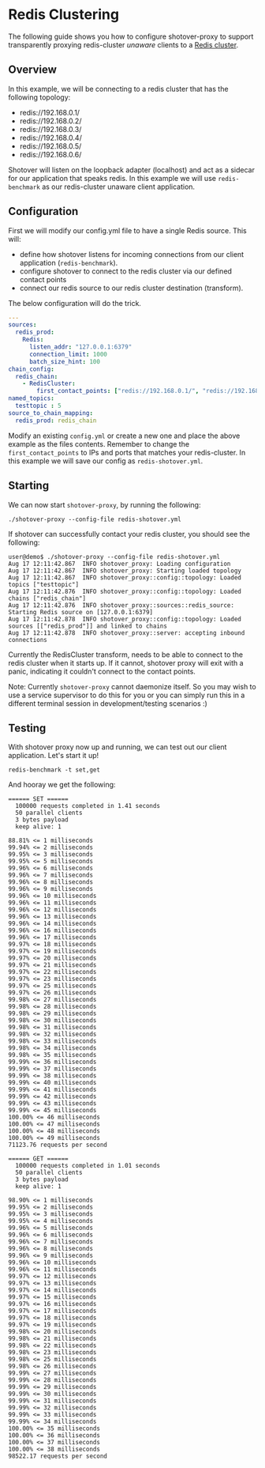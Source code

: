 # Redis Clustering
The following guide shows you how to configure shotover-proxy to support transparently proxying redis-cluster _unaware_ clients
to a [Redis cluster](https://redis.io/topics/cluster-spec).


## Overview
In this example, we will be connecting to a redis cluster that has the following topology:

* redis://192.168.0.1/
* redis://192.168.0.2/
* redis://192.168.0.3/
* redis://192.168.0.4/
* redis://192.168.0.5/
* redis://192.168.0.6/

Shotover will listen on the loopback adapter (localhost) and act as a sidecar for our application that speaks redis. In this example
we will use `redis-benchmark` as our redis-cluster unaware client application. 

## Configuration
First we will modify our config.yml file to have a single Redis source. This will: 

* define how shotover listens for incoming connections from our client application (`redis-benchmark`).
* configure shotover to connect to the redis cluster via our defined contact points
* connect our redis source to our redis cluster destination (transform).

The below configuration will do the trick.

```yaml
---
sources:
  redis_prod:
    Redis:
      listen_addr: "127.0.0.1:6379"
      connection_limit: 1000
      batch_size_hint: 100
chain_config:
  redis_chain:
    - RedisCluster:
        first_contact_points: ["redis://192.168.0.1/", "redis://192.168.0.2/"]
named_topics:
  testtopic : 5
source_to_chain_mapping:
  redis_prod: redis_chain
```

Modify an existing `config.yml` or create a new one and place the above example as the files contents. Remember to change 
the `first_contact_points` to IPs and ports that matches your redis-cluster. In this example we will save our config as 
`redis-shotover.yml`.

## Starting
We can now start `shotover-proxy`, by running the following:

```
./shotover-proxy --config-file redis-shotover.yml
```

If shotover can successfully contact your redis cluster, you should see the following:

```
user@demo$ ./shotover-proxy --config-file redis-shotover.yml 
Aug 17 12:11:42.867  INFO shotover_proxy: Loading configuration
Aug 17 12:11:42.867  INFO shotover_proxy: Starting loaded topology
Aug 17 12:11:42.867  INFO shotover_proxy::config::topology: Loaded topics ["testtopic"]
Aug 17 12:11:42.876  INFO shotover_proxy::config::topology: Loaded chains ["redis_chain"]
Aug 17 12:11:42.876  INFO shotover_proxy::sources::redis_source: Starting Redis source on [127.0.0.1:6379]
Aug 17 12:11:42.878  INFO shotover_proxy::config::topology: Loaded sources [["redis_prod"]] and linked to chains
Aug 17 12:11:42.878  INFO shotover_proxy::server: accepting inbound connections
```

Currently the RedisCluster transform, needs to be able to connect to the redis cluster when it starts up. If it cannot, shotover
proxy will exit with a panic, indicating it couldn't connect to the contact points. 

Note: Currently `shotover-proxy` cannot daemonize itself. So you may wish to use a service supervisor to do this for you or you
can simply run this in a different terminal session in development/testing scenarios :)

## Testing
With shotover proxy now up and running, we can test out our client application. Let's start it up!
```
redis-benchmark -t set,get
```

And hooray we get the following:

```
====== SET ======
  100000 requests completed in 1.41 seconds
  50 parallel clients
  3 bytes payload
  keep alive: 1

88.81% <= 1 milliseconds
99.94% <= 2 milliseconds
99.95% <= 3 milliseconds
99.95% <= 5 milliseconds
99.96% <= 6 milliseconds
99.96% <= 7 milliseconds
99.96% <= 8 milliseconds
99.96% <= 9 milliseconds
99.96% <= 10 milliseconds
99.96% <= 11 milliseconds
99.96% <= 12 milliseconds
99.96% <= 13 milliseconds
99.96% <= 14 milliseconds
99.96% <= 16 milliseconds
99.96% <= 17 milliseconds
99.97% <= 18 milliseconds
99.97% <= 19 milliseconds
99.97% <= 20 milliseconds
99.97% <= 21 milliseconds
99.97% <= 22 milliseconds
99.97% <= 23 milliseconds
99.97% <= 25 milliseconds
99.97% <= 26 milliseconds
99.98% <= 27 milliseconds
99.98% <= 28 milliseconds
99.98% <= 29 milliseconds
99.98% <= 30 milliseconds
99.98% <= 31 milliseconds
99.98% <= 32 milliseconds
99.98% <= 33 milliseconds
99.98% <= 34 milliseconds
99.98% <= 35 milliseconds
99.99% <= 36 milliseconds
99.99% <= 37 milliseconds
99.99% <= 38 milliseconds
99.99% <= 40 milliseconds
99.99% <= 41 milliseconds
99.99% <= 42 milliseconds
99.99% <= 43 milliseconds
99.99% <= 45 milliseconds
100.00% <= 46 milliseconds
100.00% <= 47 milliseconds
100.00% <= 48 milliseconds
100.00% <= 49 milliseconds
71123.76 requests per second

====== GET ======
  100000 requests completed in 1.01 seconds
  50 parallel clients
  3 bytes payload
  keep alive: 1

98.90% <= 1 milliseconds
99.95% <= 2 milliseconds
99.95% <= 3 milliseconds
99.95% <= 4 milliseconds
99.96% <= 5 milliseconds
99.96% <= 6 milliseconds
99.96% <= 7 milliseconds
99.96% <= 8 milliseconds
99.96% <= 9 milliseconds
99.96% <= 10 milliseconds
99.96% <= 11 milliseconds
99.97% <= 12 milliseconds
99.97% <= 13 milliseconds
99.97% <= 14 milliseconds
99.97% <= 15 milliseconds
99.97% <= 16 milliseconds
99.97% <= 17 milliseconds
99.97% <= 18 milliseconds
99.97% <= 19 milliseconds
99.98% <= 20 milliseconds
99.98% <= 21 milliseconds
99.98% <= 22 milliseconds
99.98% <= 23 milliseconds
99.98% <= 25 milliseconds
99.98% <= 26 milliseconds
99.99% <= 27 milliseconds
99.99% <= 28 milliseconds
99.99% <= 29 milliseconds
99.99% <= 30 milliseconds
99.99% <= 31 milliseconds
99.99% <= 32 milliseconds
99.99% <= 33 milliseconds
99.99% <= 34 milliseconds
100.00% <= 35 milliseconds
100.00% <= 36 milliseconds
100.00% <= 37 milliseconds
100.00% <= 38 milliseconds
98522.17 requests per second
```
